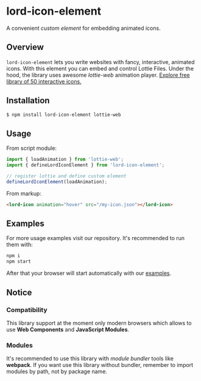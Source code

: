 # lord-icon-element
A convenient _custom element_ for embedding animated icons.

## Overview
`lord-icon-element` lets you write websites with fancy, interactive, animated icons. With this element you can embed and control Lottie Files. Under the hood, the library uses awesome _lottie-web_ animation player. [Explore free library of 50 interactive icons.](https://lordicon.com/free-icons)

## Installation

```bash
$ npm install lord-icon-element lottie-web
```

## Usage
From script module:
```js
import { loadAnimation } from 'lottie-web';
import { defineLordIconElement } from 'lord-icon-element';

// register lottie and define custom element 
defineLordIconElement(loadAnimation);
```
From markup:
```html
<lord-icon animation="hover" src="/my-icon.json"></lord-icon>               
```

## Examples
For more usage examples visit our repository. It's recommended to run them with:

```bash
npm i
npm start
```

After that your browser will start automatically with our [examples](https://github.com/tomwilusz/lord-icon-element/tree/master/examples).

## Notice
### Compatibility
This library support at the moment only modern browsers which allows to use __Web Components__ and __JavaScript Modules__. 

### Modules
It's recommended to use this library with _module bundler_ tools like __webpack__. If you  want use this library without bundler, remember to import modules by path, not by package name.